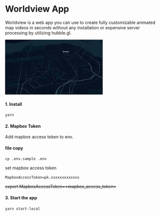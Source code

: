 # Worldview App

Worldview is a web app you can use to create fully customizable animated map videos in seconds without any installation or expensive server processing by utilizing hubble.gl.

![](./worldview.gif)

#### 1. Install

```sh
yarn
```

#### 2. Mapbox Token

Add mapbox access token to env.

#### file copy

```
cp .env.sample .env
```

set mapbox access token

```
MapboxAccessToken=pk.xxxxxxxxxxxxx
```

~~export MapboxAccessToken=<mapbox_access_token>~~

#### 3. Start the app

```sh
yarn start-local
```
